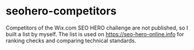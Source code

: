 # seohero-competitors
Competitors of the Wix.com SEO HERO challenge are not published, so I built a list by myself. The list is used on https://seo-hero-online.info for ranking checks and comparing technical standards.

